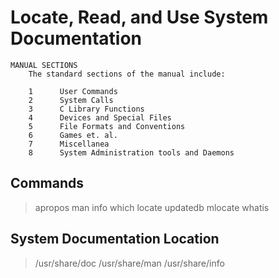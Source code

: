 # Locate, Read, and Use System Documentation

``` text
MANUAL SECTIONS
    The standard sections of the manual include:

    1      User Commands
    2      System Calls
    3      C Library Functions
    4      Devices and Special Files
    5      File Formats and Conventions
    6      Games et. al.
    7      Miscellanea
    8      System Administration tools and Daemons
```

## Commands

> apropos
> man
> info
> which
> locate
> updatedb
> mlocate
> whatis

## System Documentation Location

> /usr/share/doc
> /usr/share/man
> /usr/share/info
